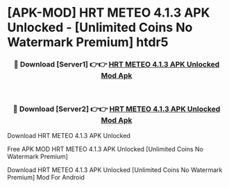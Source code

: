 # [APK-MOD] HRT METEO 4.1.3 APK Unlocked - [Unlimited Coins No Watermark Premium] htdr5



<div align="center">
<h3>🔴 Download [Server1] 👉👉 <a href="https://momento.my/?title=HRT_METEO_4.1.3_APK_Unlocked">HRT METEO 4.1.3 APK Unlocked Mod Apk</a></h3><br>

<h3>🔴 Download [Server2] 👉👉 <a href="https://momento.my/?title=HRT_METEO_4.1.3_APK_Unlocked">HRT METEO 4.1.3 APK Unlocked Mod Apk</a></h3>
</div>



Download HRT METEO 4.1.3 APK Unlocked 

Free APK MOD HRT METEO 4.1.3 APK Unlocked [Unlimited Coins No Watermark Premium]

Download HRT METEO 4.1.3 APK Unlocked [Unlimited Coins No Watermark Premium] Mod For Android

